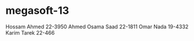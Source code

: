 megasoft-13
===========

Hossam Ahmed 22-3950
Ahmed Osama Saad 22-1811
Omar Nada 19-4332
Karim Tarek 22-466